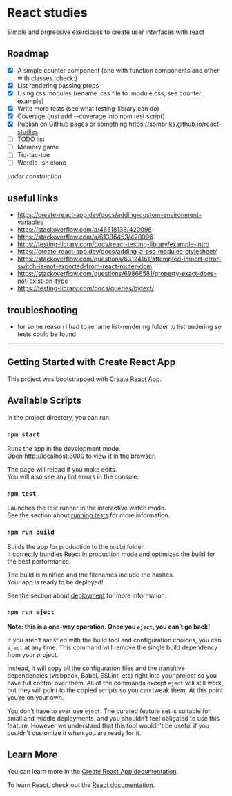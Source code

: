 # React studies

Simple and prgressive exercicses to create user interfaces with react

## Roadmap

- [X] A simple counter component (one with function components and other with classes :check:)
- [X] List rendering passing props
- [X] Using css modules (rename .css file to .module.css, see counter example)
- [X] Write more tests (see what testing-library can do)
- [X] Coverage (just add --coverage into npm test script)
- [X] Publish on GitHub pages or something <https://sombriks.github.io/react-studies>
- [ ] TODO list
- [ ] Memory game
- [ ] Tic-tac-toe
- [ ] Wordle-ish clone

_under construction_

## useful links

- <https://create-react-app.dev/docs/adding-custom-environment-variables>
- <https://stackoverflow.com/a/46518138/420096>
- <https://stackoverflow.com/a/61386453/420096>
- <https://testing-library.com/docs/react-testing-library/example-intro>
- <https://create-react-app.dev/docs/adding-a-css-modules-stylesheet/>
- <https://stackoverflow.com/questions/63124161/attempted-import-error-switch-is-not-exported-from-react-router-dom>
- <https://stackoverflow.com/questions/69866581/property-exact-does-not-exist-on-type>
- <https://testing-library.com/docs/queries/bytext/>

## troubleshooting

- for some reason i had to rename list-rendering folder to listrendering so
  tests could be found

---

## Getting Started with Create React App

This project was bootstrapped with [Create React App](https://github.com/facebook/create-react-app).

## Available Scripts

In the project directory, you can run:

### `npm start`

Runs the app in the development mode.\
Open [http://localhost:3000](http://localhost:3000) to view it in the browser.

The page will reload if you make edits.\
You will also see any lint errors in the console.

### `npm test`

Launches the test runner in the interactive watch mode.\
See the section about [running tests](https://facebook.github.io/create-react-app/docs/running-tests) for more information.

### `npm run build`

Builds the app for production to the `build` folder.\
It correctly bundles React in production mode and optimizes the build for the best performance.

The build is minified and the filenames include the hashes.\
Your app is ready to be deployed!

See the section about [deployment](https://facebook.github.io/create-react-app/docs/deployment) for more information.

### `npm run eject`

**Note: this is a one-way operation. Once you `eject`, you can’t go back!**

If you aren’t satisfied with the build tool and configuration choices, you can `eject` at any time. This command will remove the single build dependency from your project.

Instead, it will copy all the configuration files and the transitive dependencies (webpack, Babel, ESLint, etc) right into your project so you have full control over them. All of the commands except `eject` will still work, but they will point to the copied scripts so you can tweak them. At this point you’re on your own.

You don’t have to ever use `eject`. The curated feature set is suitable for small and middle deployments, and you shouldn’t feel obligated to use this feature. However we understand that this tool wouldn’t be useful if you couldn’t customize it when you are ready for it.

## Learn More

You can learn more in the [Create React App documentation](https://facebook.github.io/create-react-app/docs/getting-started).

To learn React, check out the [React documentation](https://reactjs.org/).
